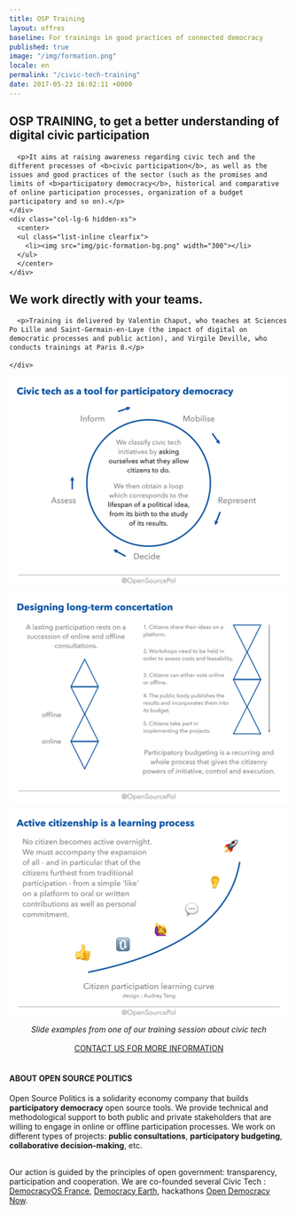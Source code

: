 ```yaml
---
title: OSP Training
layout: offres
baseline: For trainings in good practices of connected democracy
published: true
image: "/img/formation.png"
locale: en
permalink: "/civic-tech-training"
date: 2017-05-23 16:02:11 +0000
---
```

<div>
  <div class="row">
    <div class="col-lg-6">
      <h2>OSP TRAINING, to get a better understanding of digital civic participation</h2>

      <p>It aims at raising awareness regarding civic tech and the different processes of <b>civic participation</b>, as well as the issues and good practices of the sector (such as the promises and limits of <b>participatory democracy</b>, historical and comparative of online participation processes, organization of a budget participatory and so on).</p>
    </div>
    <div class="col-lg-6 hidden-xs">
      <center>
      <ul class="list-inline clearfix">
        <li><img src="img/pic-formation-bg.png" width="300"></li>
      </ul>  
      </center>
    </div>
  </div>
</div>
<!-- fin -->

<!-- outils dispos -->
<div>
  <div class="row">
    <div class="col-lg-12">
      <h2>We work directly with your teams.</h2>

      <p>Training is delivered by Valentin Chaput, who teaches at Sciences Po Lille and Saint-Germain-en-Laye (the impact of digital on democratic processes and public action), and Virgile Deville, who conducts trainings at Paris 8.</p>

    </div>
  </div>
</div>


<div class = "row">

<div class = "col-sm-4"><a href ="{{ site.baseurl }}/blog-en/democracy_an_ongoing_process/"><img src = "img/products/formation/en/demo-1.jpg" class = "img-thumbnail" style = "margin-right:7px;margin-bottom: 8px;" alt = "Slide examples from one of our training session about civic tech"></a></div>
<div class = "col-sm-4"><a href ="{{ site.baseurl }}/blog-en/democracy_an_ongoing_process/"><img src = "img/products/formation/en/demo-2.jpg" class = "img-thumbnail" style = "margin-right:7px;margin-bottom: 8px;" alt = "Slide examples from one of our training session about civic tech"></a></div>
<div class = "col-sm-4"><a href ="{{ site.baseurl }}/blog-en/democracy_an_ongoing_process/"><img src = "img/products/formation/en/demo-3.jpg" class = "img-thumbnail" style = "margin-bottom: 8px;" alt = "Slide examples from one of our training session about civic tech"></a></div>
</div>
<center><i>Slide examples from one of our training session about civic tech</i></center>
<br>

<center><a href="{{ site.baseurl }}/fr/accueil#contact" class="btn btn-primary">CONTACT US FOR MORE INFORMATION</a></center>



<br>


<div class="well">
<h4>ABOUT OPEN SOURCE POLITICS</h4>

Open Source Politics is a solidarity economy company that builds <b>participatory democracy</b> open source tools. We provide technical and methodological support to both public and private stakeholders that are willing to engage in online or offline participation processes. We work on different types of projects: <b>public consultations</b>, <b>participatory budgeting</b>, <b>collaborative decision-making</b>, etc.

<br>
Our action is guided by the principles of open government: transparency, participation and cooperation. We are co-founded several Civic Tech : <a href="http://democracyos.eu" target="blank">DemocracyOS France</a>, <a href="http://democracy.earth" target="blank">Democracy Earth</a>, hackathons <a href="http://opendemocracynow.net" target="blank">Open Democracy Now</a>.
</div>
